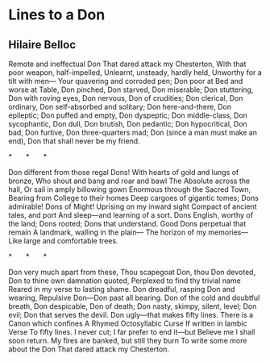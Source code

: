 # Lines to a Don
## Hilaire Belloc
Remote and ineffectual Don
That dared attack my Chesterton,
With that poor weapon, half-impelled,
Unlearnt, unsteady, hardly held,
Unworthy for a tilt with men—
Your quavering and corroded pen;
Don poor at Bed and worse at Table,
Don pinched, Don starved, Don miserable;
Don stuttering, Don with roving eyes,
Don nervous, Don of crudities;
Don clerical, Don ordinary,
Don self-absorbed and solitary;
Don here-and-there, Don epileptic;
Don puffed and empty, Don dyspeptic;
Don middle-class, Don sycophantic,
Don dull, Don brutish, Don pedantic;
Don hypocritical, Don bad,
Don furtive, Don three-quarters mad;
Don (since a man must make an end),
Don that shall never be my friend.

*       *       *

Don different from those regal Dons!
With hearts of gold and lungs of bronze,
Who shout and bang and roar and bawl
The Absolute across the hall,
Or sail in amply billowing gown
Enormous through the Sacred Town,
Bearing from College to their homes
Deep cargoes of gigantic tomes;
Dons admirable! Dons of Might!
Uprising on my inward sight
Compact of ancient tales, and port
And sleep—and learning of a sort.
Dons English, worthy of the land;
Dons rooted; Dons that understand.
Good Dons perpetual that remain
A landmark, walling in the plain—
The horizon of my memories—
Like large and comfortable trees.

*       *       *

Don very much apart from these,
Thou scapegoat Don, thou Don devoted,
Don to thine own damnation quoted,
Perplexed to find thy trivial name
Reared in my verse to lasting shame.
Don dreadful, rasping Don and wearing,
Repulsive Don—Don past all bearing.
Don of the cold and doubtful breath,
Don despicable, Don of death;
Don nasty, skimpy, silent, level;
Don evil; Don that serves the devil.
Don ugly—that makes fifty lines.
There is a Canon which confines
A Rhymed Octosyllabic Curse
If written in Iambic Verse
To fifty lines. I never cut;
I far prefer to end it—but
Believe me I shall soon return.
My fires are banked, but still they burn
To write some more about the Don
That dared attack my Chesterton.